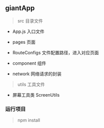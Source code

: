 ## giantApp

> src 目录文件

- App.js 入口文件

- pages 页面
	
- RouteConfigs 文件配置路径，进入对应页面
	
- component 组件
	
- network  网络请求的封装

> utils 工具文件

 - 屏幕工具类 ScreenUtils

### 运行项目

> npm install
